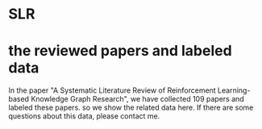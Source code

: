# SLR
# the reviewed papers and labeled data
In the paper "A Systematic Literature Review of Reinforcement Learning-based Knowledge Graph Research",
we have collected 109 papers and labeled these papers.
so we show the related data here.
If there are some questions about this data, please contact me. 
